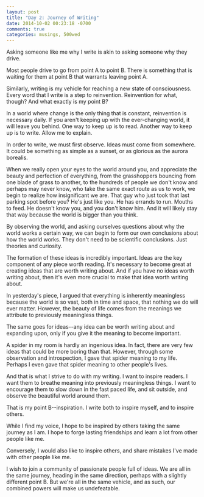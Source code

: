 ```yaml
---
layout: post
title: "Day 2: Journey of Writing"
date: 2014-10-02 00:23:18 -0700
comments: true
categories: musings, 500wed
---
```


Asking someone like me why I write is akin to asking someone why they drive. 

Most people drive to go from point A to point B. There is something that is waiting for them at point B that warrants leaving point A. 

Similarly, writing is my vehicle for reaching a new state of consciousness. Every word that I write is a step to reinvention. Reinvention for what, though? And what exactly is my point B? 

<!-- more -->

In a world where change is the only thing that is constant, reinvention is necessary daily. If you aren't keeping up with the ever-changing world, it will leave you behind. One way to keep up is to read. Another way to keep up is to write. Allow me to explain.

In order to write, we must first observe. Ideas must come from somewhere. It could be something as simple as a sunset, or as glorious as the aurora borealis. 

When we really open your eyes to the world around you, and appreciate the beauty and perfection of everything, from the grasshoppers bouncing from one blade of grass to another, to the hundreds of people we don't know and perhaps may never know, who take the same exact route as us to work, we begin to realize how insignificant we are. That guy who just took that last parking spot before you? He's just like you. He has errands to run. Mouths to feed. He doesn't know you, and you don't know him. And it will likely stay that way because the world is bigger than you think. 

By observing the world, and asking ourselves questions about why the world works a certain way, we can begin to form our own conclusions about how the world works. They don't need to be scientific conclusions. Just theories and curiosity.

The formation of these ideas is incredibly important. Ideas are the key component of any piece worth reading. It's necessary to become great at creating ideas that are worth writing about. And if you have no ideas worth writing about, then it's even more crucial to make that idea worth writing about. 

In yesterday's piece, I argued that everything is inherently meaningless because the world is so vast, both in time and space, that nothing we do will ever matter. However, the beauty of life comes from the meanings we attribute to previously meaningless things. 

The same goes for ideas--any idea can be worth writing about and expanding upon, only if you give it the meaning to become important. 

A spider in my room is hardly an ingenious idea. In fact, there are very few ideas that could be more boring than that. However, through some observation and introspection, I gave that spider meaning to my life. Perhaps I even gave that spider meaning to other people's lives. 

And that is what I strive to do with my writing. I want to inspire readers. I want them to breathe meaning into previously meaningless things. I want to encourage them to slow down in the fast paced life, and sit outside, and observe the beautiful world around them. 

That is my point B--inspiration. I write both to inspire myself, and to inspire others. 

While I find my voice, I hope to be inspired by others taking the same journey as I am. I hope to forge lasting friendships and learn a lot from other people like me. 

Conversely, I would also like to inspire others, and share mistakes I've made with other people like me.

I wish to join a community of passionate people full of ideas. We are all in the same journey, heading in the same direction, perhaps with a slightly different point B. But we're all in the same vehicle, and as such, our combined powers will make us undefeatable.